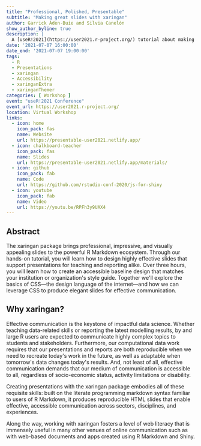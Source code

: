 ```yaml
---
title: "Professional, Polished, Presentable"
subtitle: "Making great slides with xaringan"
author: Garrick Aden-Buie and Silvia Canelón
show_author_byline: true
description: |
  A [useR!2021](https://user2021.r-project.org/) tutorial about making great slides with [xaringan](https://slides.yihui.org/xaringan).
date: '2021-07-07 16:00:00'
date_end: '2021-07-07 19:00:00'
tags:
  - R
  - Presentations
  - xaringan
  - Accessibility
  - xaringanExtra
  - xaringanThemer
categories: [ Workshop ]
event: "useR!2021 Conference"
event_url: https://user2021.r-project.org/
location: Virtual Workshop
links:
  - icon: home
    icon_pack: fas
    name: Website
    url: https://presentable-user2021.netlify.app/
  - icon: chalkboard-teacher
    icon_pack: fas
    name: Slides
    url: https://presentable-user2021.netlify.app/materials/
  - icon: github
    icon_pack: fab
    name: Code
    url: https://github.com/rstudio-conf-2020/js-for-shiny
  - icon: youtube
    icon_pack: fab
    name: Video
    url: https://youtu.be/RPFh3y9UAX4
---
```


## Abstract

The xaringan package brings professional, impressive, and visually appealing slides to the powerful R Markdown ecosystem. Through our hands-on tutorial, you will learn how to design highly effective slides that support presentations for teaching and reporting alike. Over three hours, you will learn how to create an accessible baseline design that matches your institution or organization's style guide. Together we'll explore the basics of CSS—the design language of the internet—and how we can leverage CSS to produce elegant slides for effective communication.

## Why xaringan?

Effective communication is the keystone of impactful data science. Whether teaching data-related skills or reporting the latest modelling results, by and large R users are expected to communicate highly complex topics to students and stakeholders. Furthermore, our computational data work requires that our presentations and reports are both reproducible when we need to recreate today's work in the future, as well as adaptable when tomorrow's data changes today's results. And, not least of all, effective communication demands that our medium of communication is accessible to all, regardless of socio-economic status, activity limitations or disability.

Creating presentations with the xaringan package embodies all of these requisite skills: built on the literate programming markdown syntax familiar to users of R Markdown, it produces reproducible HTML slides that enable effective, accessible communication across sectors, disciplines, and experiences.

Along the way, working with xaringan fosters a level of web literacy that is immensely useful in many other venues of online communication such as with web-based documents and apps created using R Markdown and Shiny.
